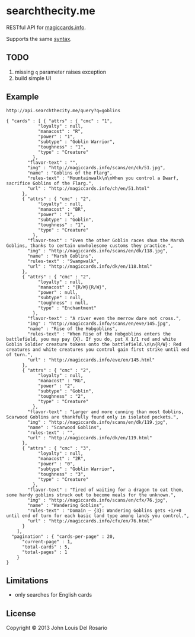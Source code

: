 # searchthecity.me

RESTful API for [magiccards.info](http://magiccards.info).

Supports the same [syntax](http://magiccards.info/syntax.html).

## TODO

1. missing `q` parameter raises exception
2. build simple UI

## Example

`http://api.searchthecity.me/query?q=goblins`

    { "cards" : [ { "attrs" : { "cmc" : "1",
                "loyalty" : null,
                "manacost" : "R",
                "power" : "1",
                "subtype" : "Goblin Warrior",
                "toughness" : "1",
                "type" : "Creature"
              },
            "flavor-text" : "",
            "img" : "http://magiccards.info/scans/en/ch/51.jpg",
            "name" : "Goblins of the Flarg",
            "rules-text" : "Mountainwalk\n\nWhen you control a Dwarf, sacrifice Goblins of the Flarg.",
            "url" : "http://magiccards.info/ch/en/51.html"
          },
          { "attrs" : { "cmc" : "2",
                "loyalty" : null,
                "manacost" : "BR",
                "power" : "1",
                "subtype" : "Goblin",
                "toughness" : "1",
                "type" : "Creature"
              },
            "flavor-text" : "Even the other Goblin races shun the Marsh Goblins, thanks to certain unwholesome customs they practice.",
            "img" : "http://magiccards.info/scans/en/dk/118.jpg",
            "name" : "Marsh Goblins",
            "rules-text" : "Swampwalk",
            "url" : "http://magiccards.info/dk/en/118.html"
          },
          { "attrs" : { "cmc" : "2",
                "loyalty" : null,
                "manacost" : "{R/W}{R/W}",
                "power" : null,
                "subtype" : null,
                "toughness" : null,
                "type" : "Enchantment"
              },
            "flavor-text" : "A river even the merrow dare not cross.",
            "img" : "http://magiccards.info/scans/en/eve/145.jpg",
            "name" : "Rise of the Hobgoblins",
            "rules-text" : "When Rise of the Hobgoblins enters the battlefield, you may pay {X}. If you do, put X 1/1 red and white Goblin Soldier creature tokens onto the battlefield.\n\n{R/W}: Red creatures and white creatures you control gain first strike until end of turn.",
            "url" : "http://magiccards.info/eve/en/145.html"
          },
          { "attrs" : { "cmc" : "2",
                "loyalty" : null,
                "manacost" : "RG",
                "power" : "2",
                "subtype" : "Goblin",
                "toughness" : "2",
                "type" : "Creature"
              },
            "flavor-text" : "Larger and more cunning than most Goblins, Scarwood Goblins are thankfully found only in isolated pockets.",
            "img" : "http://magiccards.info/scans/en/dk/119.jpg",
            "name" : "Scarwood Goblins",
            "rules-text" : "",
            "url" : "http://magiccards.info/dk/en/119.html"
          },
          { "attrs" : { "cmc" : "3",
                "loyalty" : null,
                "manacost" : "2R",
                "power" : "0",
                "subtype" : "Goblin Warrior",
                "toughness" : "3",
                "type" : "Creature"
              },
            "flavor-text" : "Tired of waiting for a dragon to eat them, some hardy goblins struck out to become meals for the unknown.",
            "img" : "http://magiccards.info/scans/en/cfx/76.jpg",
            "name" : "Wandering Goblins",
            "rules-text" : "Domain — {3}: Wandering Goblins gets +1/+0 until end of turn for each basic land type among lands you control.",
            "url" : "http://magiccards.info/cfx/en/76.html"
          }
        ],
      "pagination" : { "cards-per-page" : 20,
          "current-page" : 1,
          "total-cards" : 5,
          "total-pages" : 1
        }
    }

## Limitations

- only searches for English cards

## License

Copyright © 2013 John Louis Del Rosario

